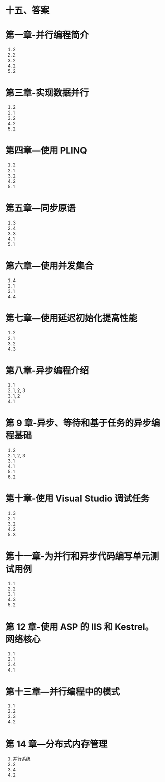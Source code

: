 # 十五、答案

# 第一章-并行编程简介

1.  2
2.  2
3.  2
4.  2
5.  2

# 第三章-实现数据并行

1.  2
2.  1
3.  2
4.  2
5.  2

# 第四章—使用 PLINQ

1.  2
2.  1
3.  2
4.  2
5.  1

# 第五章—同步原语

1.  3
2.  4
3.  3
4.  1
5.  1

# 第六章—使用并发集合

1.  4
2.  1
3.  1
4.  4

# 第七章—使用延迟初始化提高性能

1.  2
2.  1
3.  2
4.  3

# 第八章-异步编程介绍

1.  1
2.  1, 2, 3
3.  1, 2
4.  1

# 第 9 章-异步、等待和基于任务的异步编程基础

1.  2
2.  1, 2, 3
3.  1
4.  1
5.  1
6.  2

# 第十章-使用 Visual Studio 调试任务

1.  3
2.  1
3.  2
4.  2
5.  3

# 第十一章-为并行和异步代码编写单元测试用例

1.  1
2.  2
3.  1
4.  3
5.  2

# 第 12 章-使用 ASP 的 IIS 和 Kestrel。 网络核心

1.  1
2.  1
3.  4
4.  1

# 第十三章—并行编程中的模式

1.  1
2.  2
3.  3
4.  2

# 第 14 章—分布式内存管理

1.  并行系统
2.  2
3.  4
4.  2